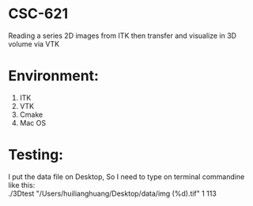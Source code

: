 # CSC-621
Reading a series 2D images from ITK then transfer and visualize in 3D volume via VTK 

# Environment:
1. ITK
2. VTK
3. Cmake
4. Mac OS

# Testing:
I put the data file on Desktop, So I need to type on terminal commandine like this: <br />
./3Dtest "/Users/huilianghuang/Desktop/data/img (%d).tif" 1 113 <br />
